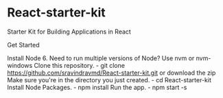# React-starter-kit
Starter Kit for Building Applications in React

Get Started

Install Node 6. Need to run multiple versions of Node? Use nvm or nvm-windows
Clone this repository. - git clone https://github.com/sravindravmd/React-starter-kit.git or download the zip
Make sure you're in the directory you just created. - cd React-starter-kit
Install Node Packages. - npm install
Run the app. - npm start -s
